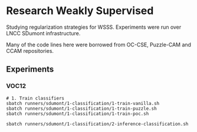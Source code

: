 # Research Weakly Supervised

Studying regularization strategies for WSSS.
Experiments were run over LNCC SDumont infrastructure.

Many of the code lines here were borrowed from OC-CSE, Puzzle-CAM and CCAM repositories.

## Experiments

### VOC12

```shell
# 1. Train classifiers
sbatch runners/sdumont/1-classification/1-train-vanilla.sh
sbatch runners/sdumont/1-classification/1-train-puzzle.sh
sbatch runners/sdumont/1-classification/1-train-poc.sh

sbatch runners/sdumont/1-classification/2-inference-classification.sh
```
